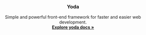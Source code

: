 <h3 align="center">Yoda</h3>

<p align="center">
  Simple and powerful front-end framework for faster and easier web development.
  <br>
  <a href=""><strong>Explore yoda docs »</strong></a>
  <br>
</p>
